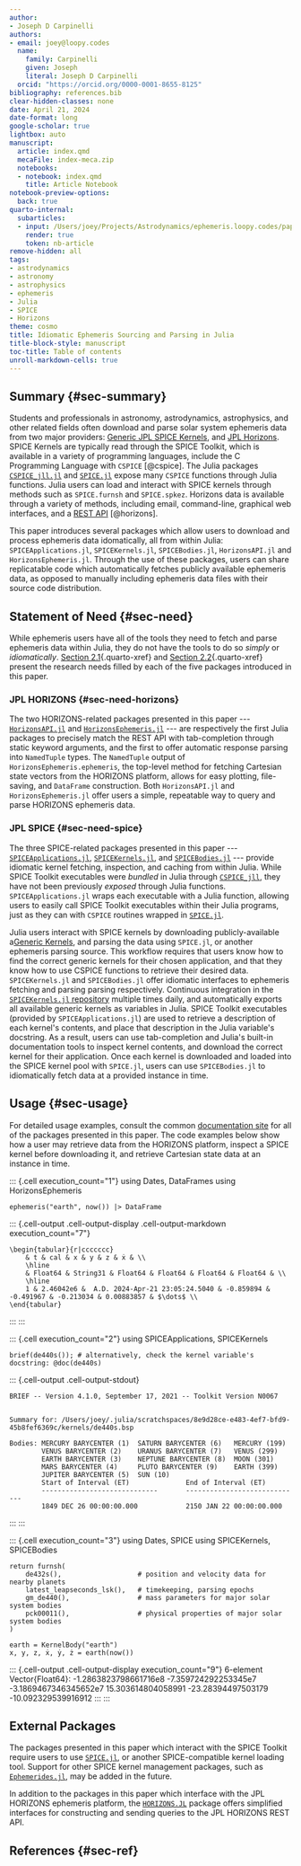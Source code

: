```yaml
---
author:
- Joseph D Carpinelli
authors:
- email: joey@loopy.codes
  name:
    family: Carpinelli
    given: Joseph
    literal: Joseph D Carpinelli
  orcid: "https://orcid.org/0000-0001-8655-8125"
bibliography: references.bib
clear-hidden-classes: none
date: April 21, 2024
date-format: long
google-scholar: true
lightbox: auto
manuscript:
  article: index.qmd
  mecaFile: index-meca.zip
  notebooks:
  - notebook: index.qmd
    title: Article Notebook
notebook-preview-options:
  back: true
quarto-internal:
  subarticles:
  - input: /Users/joey/Projects/Astrodynamics/ephemeris.loopy.codes/paper/index.qmd
    render: true
    token: nb-article
remove-hidden: all
tags:
- astrodynamics
- astronomy
- astrophysics
- ephemeris
- Julia
- SPICE
- Horizons
theme: cosmo
title: Idiomatic Ephemeris Sourcing and Parsing in Julia
title-block-style: manuscript
toc-title: Table of contents
unroll-markdown-cells: true
---
```


## Summary {#sec-summary}

Students and professionals in astronomy, astrodynamics, astrophysics,
and other related fields often download and parse solar system ephemeris
data from two major providers: [Generic JPL SPICE
Kernels](https://naif.jpl.nasa.gov/pub/naif/generic_kernels/), and [JPL
Horizons](https://ssd.jpl.nasa.gov/horizons/). SPICE Kernels are
typically read through the SPICE Toolkit, which is available in a
variety of programming languages, include the C Programming Language
with `CSPICE` [@cspice]. The Julia packages
[`CSPICE_jll.jl`](https://github.com/JuliaBinaryWrappers/CSPICE_jll.jl)
and [`SPICE.jl`](https://github.com/JuliaAstro/SPICE.jl) expose many
`CSPICE` functions through Julia functions. Julia users can load and
interact with SPICE kernels through methods such as `SPICE.furnsh` and
`SPICE.spkez`. Horizons data is available through a variety of methods,
including email, command-line, graphical web interfaces, and a [REST
API](https://ssd-api.jpl.nasa.gov/doc/horizons.html) [@horizons].

This paper introduces several packages which allow users to download and
process ephemeris data idomatically, all from within Julia:
`SPICEApplications.jl`, `SPICEKernels.jl`, `SPICEBodies.jl`,
`HorizonsAPI.jl` and `HorizonsEphemeris.jl`. Through the use of these
packages, users can share replicatable code which automatically fetches
publicly available ephemeris data, as opposed to manually including
ephemeris data files with their source code distribution.

## Statement of Need {#sec-need}

While ephemeris users have all of the tools they need to fetch and parse
ephemeris data within Julia, they do not have the tools to do so
*simply* or *idiomatically*.
[Section 2.1](#sec-need-horizons){.quarto-xref} and
[Section 2.2](#sec-need-spice){.quarto-xref} present the research needs
filled by each of the five packages introduced in this paper.

### JPL HORIZONS {#sec-need-horizons}

The two HORIZONS-related packages presented in this paper ---
[`HorizonsAPI.jl`](https://github.com/cadojo/HorizonsAPI.jl) and
[`HorizonsEphemeris.jl`](https://github.com/cadojo/HorizonsEphemeris.jl)
--- are respectively the first Julia packages to precisely match the
REST API with tab-completion through static keyword arguments, and the
first to offer automatic response parsing into `NamedTuple` types. The
`NamedTuple` output of `HorizonsEphemeris.ephemeris`, the top-level
method for fetching Cartesian state vectors from the HORIZONS platform,
allows for easy plotting, file-saving, and `DataFrame` construction.
Both `HorizonsAPI.jl` and `HorizonsEphemeris.jl` offer users a simple,
repeatable way to query and parse HORIZONS ephemeris data.

### JPL SPICE {#sec-need-spice}

The three SPICE-related packages presented in this paper ---
[`SPICEApplications.jl`](https://github.com/cadojo/SPICEApplications.jl),
[`SPICEKernels.jl`](https://github.com/cadojo/SPICEKernels.jl), and
[`SPICEBodies.jl`](https://github.com/cadojo/SPICEBodies.jl) --- provide
idiomatic kernel fetching, inspection, and caching from within Julia.
While SPICE Toolkit executables were *bundled* in Julia through
[`CSPICE_jll`](https://github.com/JuliaBinaryWrappers/CSPICE_jll.jl),
they have not been previously *exposed* through Julia functions.
`SPICEApplications.jl` wraps each executable with a Julia function,
allowing users to easily call SPICE Toolkit executables within their
Julia programs, just as they can with `CSPICE` routines wrapped in
[`SPICE.jl`](https://github.com/JuliaAstro/SPICE.jl).

Julia users interact with SPICE kernels by downloading
publicly-available a[Generic
Kernels](https://naif.jpl.nasa.gov/pub/naif/generic_kernels/), and
parsing the data using `SPICE.jl`, or another ephemeris parsing source.
This workflow requires that users know how to find the correct generic
kernels for their chosen application, and that they know how to use
CSPICE functions to retrieve their desired data. `SPICEKernels.jl` and
`SPICEBodies.jl` offer idiomatic interfaces to ephemeris fetching and
parsing parsing respectively. Continuous integration in the
[`SPICEKernels.jl`
repository](https://github.com/cadojo/SPICEKernels.jl) multiple times
daily, and automatically exports all available generic kernels as
variables in Julia. SPICE Toolkit executables (provided by
`SPICEApplications.jl`) are used to retrieve a description of each
kernel's contents, and place that description in the Julia variable's
docstring. As a result, users can use tab-completion and Julia's
built-in documentation tools to inspect kernel contents, and download
the correct kernel for their application. Once each kernel is downloaded
and loaded into the SPICE kernel pool with `SPICE.jl`, users can use
`SPICEBodies.jl` to idiomatically fetch data at a provided instance in
time.

## Usage {#sec-usage}

For detailed usage examples, consult the common [documentation
site](https://ephemeris.loopy.codes) for all of the packages presented
in this paper. The code examples below show how a user may retrieve data
from the HORIZONS platform, inspect a SPICE kernel before downloading
it, and retrieve Cartesian state data at an instance in time.

::: {.cell execution_count="1"}
    using Dates, DataFrames
    using HorizonsEphemeris

    ephemeris("earth", now()) |> DataFrame

::: {.cell-output .cell-output-display .cell-output-markdown execution_count="7"}
```{=tex}
\begin{tabular}{r|ccccccc}
    & t & cal & x & y & z & ẋ & \\
    \hline
    & Float64 & String31 & Float64 & Float64 & Float64 & Float64 & \\
    \hline
    1 & 2.46042e6 &  A.D. 2024-Apr-21 23:05:24.5040 & -0.859894 & -0.491967 & -0.213034 & 0.00883857 & $\dots$ \\
\end{tabular}
```
:::
:::

::: {.cell execution_count="2"}
    using SPICEApplications, SPICEKernels

    brief(de440s()); # alternatively, check the kernel variable's docstring: @doc(de440s)

::: {.cell-output .cell-output-stdout}
     
    BRIEF -- Version 4.1.0, September 17, 2021 -- Toolkit Version N0067
     
     
    Summary for: /Users/joey/.julia/scratchspaces/8e9d28ce-e483-4ef7-bfd9-45b8fef6369c/kernels/de440s.bsp
     
    Bodies: MERCURY BARYCENTER (1)  SATURN BARYCENTER (6)   MERCURY (199)
            VENUS BARYCENTER (2)    URANUS BARYCENTER (7)   VENUS (299)
            EARTH BARYCENTER (3)    NEPTUNE BARYCENTER (8)  MOON (301)
            MARS BARYCENTER (4)     PLUTO BARYCENTER (9)    EARTH (399)
            JUPITER BARYCENTER (5)  SUN (10)
            Start of Interval (ET)              End of Interval (ET)
            -----------------------------       -----------------------------
            1849 DEC 26 00:00:00.000            2150 JAN 22 00:00:00.000
     
:::
:::

::: {.cell execution_count="3"}
    using Dates, SPICE
    using SPICEKernels, SPICEBodies

    return furnsh(
        de432s(),                   # position and velocity data for nearby planets
        latest_leapseconds_lsk(),   # timekeeping, parsing epochs
        gm_de440(),                 # mass parameters for major solar system bodies
        pck00011(),                 # physical properties of major solar system bodies
    )

    earth = KernelBody("earth")
    x, y, z, ẋ, ẏ, ż = earth(now())

::: {.cell-output .cell-output-display execution_count="9"}
    6-element Vector{Float64}:
      -1.2863823798661716e8
      -7.359724292253345e7
      -3.1869467346345652e7
      15.303614804058991
     -23.28394497503179
     -10.092329539916912
:::
:::

## External Packages

The packages presented in this paper which interact with the SPICE
Toolkit require users to use
[`SPICE.jl`](https://github.com/JuliaAstro/SPICe.jl), or another
SPICE-compatible kernel loading tool. Support for other SPICE kernel
management packages, such as
[`Ephemerides.jl`](https://github.com/JuliaSpaceMissionDesign/Ephemerides.jl),
may be added in the future.

In addition to the packages in this paper which interface with the JPL
HORIZONS ephemeris platform, the
[`HORIZONS.JL`](https://github.com/PerezHz/HORIZONS.jl) package offers
simplified interfaces for constructing and sending queries to the JPL
HORIZONS REST API.

## References {#sec-ref}
